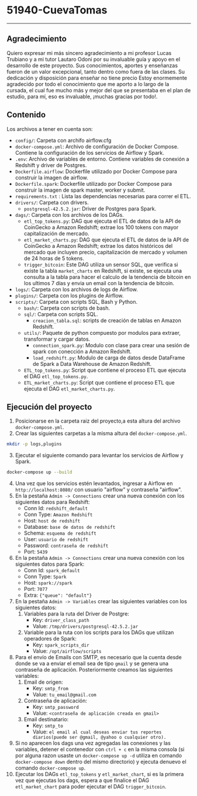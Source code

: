 ﻿# 51940-CuevaTomas
---
## Agradecimiento
Quiero expresar mi más sincero agradecimiento a mi profesor Lucas Trubiano y a mi tutor Lautaro Odoni por su invaluable guía y apoyo en el desarrollo de este proyecto. Sus conocimientos, aportes y enseñanzas fueron de un valor excepcional, tanto dentro como fuera de las clases. Su dedicación y disposición para enseñar no tiene precio Estoy enormemente agradecido por todo el conocimiento que me aporto a lo largo de la cursada, el cual fue mucho más y mejor del que se presentaba en el plan de estudio, para mí, eso es invaluable, ¡muchas gracias por todo!.

## Contenido
Los archivos a tener en cuenta son:
* `config/`: Carpeta con archifo airflow.cfg
* `docker-compose.yml`: Archivo de configuración de Docker Compose. Contiene la configuración de los servicios de Airflow y Spark.
* `.env`: Archivo de variables de entorno. Contiene variables de conexión a Redshift y driver de Postgres.
* `Dockerfile.airflow`:  Dockerfile utilizado por Docker Compose para construir la imagen de airflow.
* `Dockerfile.spark`:  Dockerfile utilizado por Docker Compose para construir la imagen de spark master, worker y submit.
* `requirements.txt` : Lista las dependencias necesarias para correr el ETL.
* `drivers/`: Carpeta con drivers.
    * `postgresql-42.5.2.jar`: Driver de Postgres para Spark.
* `dags/`: Carpeta con los archivos de los DAGs.
    * `etl_top_tokens.py`: DAG que ejecuta el ETL de datos de la API de CoinGecko a Amazon Redshift; extrae los 100 tokens con mayor capitalización de mercado.
    * `etl_market_charts.py`: DAG que ejecuta el ETL de datos de la API de CoinGecko a Amazon Redshift; extrae los datos históricos del mercado que incluyen precio, capitalización de mercado y volumen de 24 horas de 5 tokens.
    * `trigger_bitcoin`: Este DAG utiliza un sensor SQL, que verifica si existe la tabla `market_charts` en Redshift, si existe, se ejecuta una consulta a la tabla para hacer el calculo de la tendencia de bitcoin en los ultimos 7 días y envia un email con la tendencia de bitcoin.
* `logs/`: Carpeta con los archivos de logs de Airflow.
* `plugins/`: Carpeta con los plugins de Airflow.
* `scripts/`: Carpeta con scripts SQL, Bash y Python.
    * `bash/`: Carpeta con scripts de bash.
    * `sql/`: Carpeta con scripts SQL.
        * `creacion_tabla.sql`: scripts de creación de tablas en Amazon Redshift.
    * `utils/`: Paquete de python compuesto por modulos para extraer, transformar y cargar datos.
        * `connection_spark.py`: Modulo con clase para crear una sesión de spark con conección a Amazon Redshift.
        * `load_redshift.py`: Modulo de carga de datos desde DataFrame de Spark a Data Warehouse de Amazon Redshift.
    * `ETL_top_tokens.py`: Script que contiene el proceso ETL que ejecuta el DAG `etl_top_tokens.py`.
    * `ETL_market_charts.py`: Script que contiene el proceso ETL que ejecuta el DAG `etl_market_charts.py`.



## Ejecución del proyecto
1. Posicionarse en la carpeta raiz del proyecto,a esta altura del archivo `docker-compose.yml`.
2. Crear las siguientes carpetas a la misma altura del `docker-compose.yml`.
```bash
mkdir -p logs,plugins
```
3. Ejecutar el siguiente comando para levantar los servicios de Airflow y Spark.
```bash
docker-compose up --build
```
4. Una vez que los servicios estén levantados, ingresar a Airflow en `http://localhost:8080/` con usuario "airflow" y contraseña "airflow".
5. En la pestaña `Admin -> Connections` crear una nueva conexión con los siguientes datos para Redshift:
    * Conn Id: `redshift_default`
    * Conn Type: `Amazon Redshift`
    * Host: `host de redshift`
    * Database: `base de datos de redshift`
    * Schema: `esquema de redshift`
    * User: `usuario de redshift`
    * Password: `contraseña de redshift`
    * Port: `5439`
6. En la pestaña `Admin -> Connections` crear una nueva conexión con los siguientes datos para Spark:
    * Conn Id: `spark_default`
    * Conn Type: `Spark`
    * Host: `spark://spark`
    * Port: `7077`
    * Extra: `{"queue": "default"}`
7. En la pestaña `Admin -> Variables` crear las siguientes variables con los siguientes datos:
    1. Variables para la ruta del Driver de Postgre:
        * Key: `driver_class_path`
        * Value: `/tmp/drivers/postgresql-42.5.2.jar`
    2. Variable para la ruta con los scripts para los DAGs que utilizan operadores de Spark:
        * Key: `spark_scripts_dir`
        * Value: `/opt/airflow/scripts`
8. Para el envío de Emails con SMTP, es necesario que la cuenta desde donde se va a enviar el email sea de tipo `gmail` y se genera una contraseña de aplicación. Posteriormente creamos las siguientes variables:
    1. Email de origen:
        * Key: `smtp_from`
        * Value: `tu_email@gmail.com`
    2. Contraseña de aplicación:    
        * Key: `smtp_password`
        * Value: `<contraseña de aplicación creada en gmail>`
    3. Email destinatario:
        * Key: `smtp_to`
        * Value: `el email al cual deseas enviar tus reportes diarios(puede ser @gmail, @yahoo o cualquier otro).`
9. Si no aparecen los dags una vez agregadas las conexiones y las variables, detener el contenedor con `ctrl + c` en la misma consola (si por alguna razon usaste un `docker-compose up -d` utiliza en comando `docker-compose down` dentro del mismo directorio) y ejecuta denuevo el comando `docker-compose up`.
10. Ejecutar los DAGs `etl_top_tokens` y `etl_market_chart`, si es la primera vez que ejecutas los dags, espera a que finalice el DAG `etl_market_chart` para poder ejecutar el DAG `trigger_bitcoin`.


